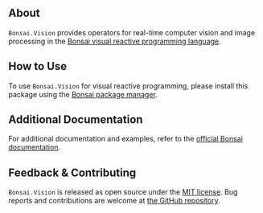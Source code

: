 ## About

`Bonsai.Vision` provides operators for real-time computer vision and image processing in the [Bonsai visual reactive programming language](https://bonsai-rx.org).

## How to Use

To use `Bonsai.Vision` for visual reactive programming, please install this package using the [Bonsai package manager](https://bonsai-rx.org/docs/articles/packages.html).

## Additional Documentation

For additional documentation and examples, refer to the [official Bonsai documentation](https://bonsai-rx.org/docs/api/Bonsai.Vision.html).

## Feedback & Contributing

`Bonsai.Vision` is released as open source under the [MIT license](https://licenses.nuget.org/MIT). Bug reports and contributions are welcome at [the GitHub repository](https://github.com/bonsai-rx/bonsai).
